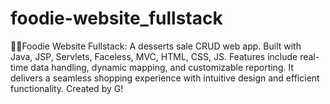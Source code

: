 # foodie-website_fullstack
🍩🎂Foodie Website Fullstack: A desserts sale CRUD web app. Built with Java, JSP, Servlets, Faceless, MVC, HTML, CSS, JS. Features include real-time data handling, dynamic mapping, and customizable reporting. It delivers a seamless shopping experience with intuitive design and efficient functionality. Created by G!
